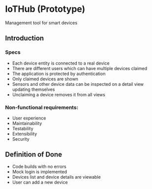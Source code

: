 # IoTHub (Prototype)
Management tool for smart devices

## Introduction

### Specs
* Each device entity is connected to a real device
* There are different users which can have multiple devices claimed
* The application is protected by authentication
* Only claimed devices are shown
* Sensors and other device data can be inspected on a detail view updating themselves
* Unclaiming a device removes it from all views

### Non-functional requirements:
* User experience
* Maintainability
* Testability
* Extensibility
* Security

## Definition of Done

* Code builds with no errors
* Mock login is implemented
* Devices list and device details are viewable
* User can add a new device